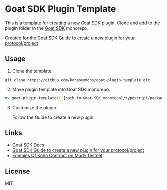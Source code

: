 # Goat SDK Plugin Template

This is a template for creating a new Goat SDK plugin. Clone and add to the plugin folder in the [Goat SDK](https://github.com/goat-sdk/goat) monorepo.

Created for the [Goat SDK Guide to create a new plugin for your protocol/project](https://dev.to/koha)

## Usage

1. Clone the template
```
git clone https://github.com/kohasummons/goat-plugin-template.git
```

2. Move plugin template into Goat SDK monorepo. 

```bash
mv goat-plugin-template/* {path_to_Goat_SDK_monorepo}/typescript/packages/plugins/{your-plugin-name}/
```

3. Customize the plugin. 

    Follow the Guide to create a new plugin. 

## Links

- [Goat SDK Docs](https://docs.ohmygoat.dev)
- [Goat SDK Guide to create a new plugin for your protocol/project](https://dev.to/koha)
- [Enemies Of Koha Contract on Mode Testnet](https://sepolia.explorer.mode.network/address/0x9745858b95a80CeAC0C032Bd104b2f24289ae251?tab=contract)

## License

MIT
